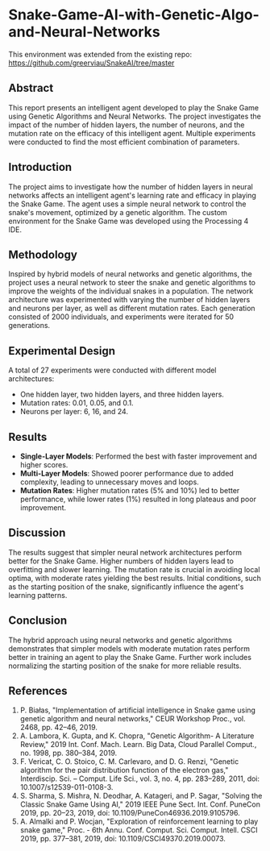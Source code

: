 # Snake-Game-AI-with-Genetic-Algo-and-Neural-Networks

This environment was extended from the existing repo:
https://github.com/greerviau/SnakeAI/tree/master

## Abstract
This report presents an intelligent agent developed to play the Snake Game using Genetic Algorithms and Neural Networks. The project investigates the impact of the number of hidden layers, the number of neurons, and the mutation rate on the efficacy of this intelligent agent. Multiple experiments were conducted to find the most efficient combination of parameters.

## Introduction
The project aims to investigate how the number of hidden layers in neural networks affects an intelligent agent's learning rate and efficacy in playing the Snake Game. The agent uses a simple neural network to control the snake's movement, optimized by a genetic algorithm. The custom environment for the Snake Game was developed using the Processing 4 IDE.

## Methodology
Inspired by hybrid models of neural networks and genetic algorithms, the project uses a neural network to steer the snake and genetic algorithms to improve the weights of the individual snakes in a population. The network architecture was experimented with varying the number of hidden layers and neurons per layer, as well as different mutation rates. Each generation consisted of 2000 individuals, and experiments were iterated for 50 generations.

## Experimental Design
A total of 27 experiments were conducted with different model architectures:
- One hidden layer, two hidden layers, and three hidden layers.
- Mutation rates: 0.01, 0.05, and 0.1.
- Neurons per layer: 6, 16, and 24.

## Results
- **Single-Layer Models**: Performed the best with faster improvement and higher scores.
- **Multi-Layer Models**: Showed poorer performance due to added complexity, leading to unnecessary moves and loops.
- **Mutation Rates**: Higher mutation rates (5% and 10%) led to better performance, while lower rates (1%) resulted in long plateaus and poor improvement.

## Discussion
The results suggest that simpler neural network architectures perform better for the Snake Game. Higher numbers of hidden layers lead to overfitting and slower learning. The mutation rate is crucial in avoiding local optima, with moderate rates yielding the best results. Initial conditions, such as the starting position of the snake, significantly influence the agent's learning patterns.

## Conclusion
The hybrid approach using neural networks and genetic algorithms demonstrates that simpler models with moderate mutation rates perform better in training an agent to play the Snake Game. Further work includes normalizing the starting position of the snake for more reliable results.

## References
1. P. Białas, "Implementation of artificial intelligence in Snake game using genetic algorithm and neural networks," CEUR Workshop Proc., vol. 2468, pp. 42–46, 2019.
2. A. Lambora, K. Gupta, and K. Chopra, "Genetic Algorithm- A Literature Review," 2019 Int. Conf. Mach. Learn. Big Data, Cloud Parallel Comput., no. 1998, pp. 380–384, 2019.
3. F. Vericat, C. O. Stoico, C. M. Carlevaro, and D. G. Renzi, "Genetic algorithm for the pair distribution function of the electron gas," Interdiscip. Sci. – Comput. Life Sci., vol. 3, no. 4, pp. 283–289, 2011, doi: 10.1007/s12539-011-0108-3.
4. S. Sharma, S. Mishra, N. Deodhar, A. Katageri, and P. Sagar, "Solving the Classic Snake Game Using AI," 2019 IEEE Pune Sect. Int. Conf. PuneCon 2019, pp. 20–23, 2019, doi: 10.1109/PuneCon46936.2019.9105796.
5. A. Almalki and P. Wocjan, "Exploration of reinforcement learning to play snake game," Proc. - 6th Annu. Conf. Comput. Sci. Comput. Intell. CSCI 2019, pp. 377–381, 2019, doi: 10.1109/CSCI49370.2019.00073.